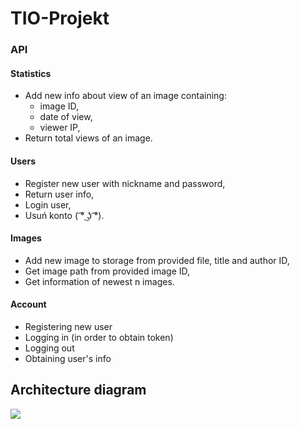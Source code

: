# TIO-Projekt

### API

#### Statistics
- Add new info about view of an image containing:
  - image ID,
  - date of view,
  - viewer IP,
- Return total views of an image.

#### Users
- Register new user with nickname and password,
- Return user info,
- Login user,
- Usuń konto ( ͡° ͜ʖ ͡°).

#### Images
- Add new image to storage from provided file, title and author ID,
- Get image path from provided image ID,
- Get information of newest n images.

#### Account
- Registering new user
- Logging in (in order to obtain token)
- Logging out
- Obtaining user's info

## Architecture diagram

<img src="https://raw.githubusercontent.com/RalphRaspberr/TIO-Projekt/master/diagram v0.4.png">
